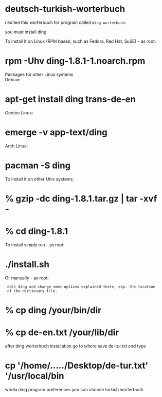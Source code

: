# deutsch-turkish-worterbuch
i edited this worterbuch for program called `ding worterbuch`.

you must install  ding 

To install it on Linux (RPM based, such as Fedora, Red Hat, SuSE) - as root:
   # rpm -Uhv ding-1.8.1-1.noarch.rpm
Packages for other Linux systems	
Debian:
   # apt-get install ding trans-de-en
Gentoo Linux: 
   # emerge -v app-text/ding
Arch Linux: 
   # pacman -S ding
To install it on other Unix systems: 	
   #  % gzip -dc ding-1.8.1.tar.gz | tar -xvf -
   #  % cd ding-1.8.1
To install simply run - as root:	
   # ./install.sh
Or manually - as root:	

     edit ding and change some options explained there, esp. the location
     of the dictionary file.
   # % cp ding /your/bin/dir
   # % cp de-en.txt /your/lib/dir
   
   after ding worterbuch installation go to where save de-tur.txt   and type 
   
   # cp '/home/...../Desktop/de-tur.txt' '/usr/local/bin

whola ding  program preferences you can choose turkish worterbuch
